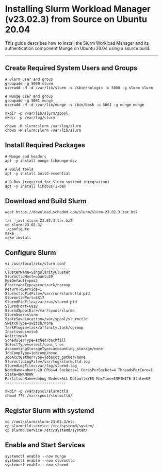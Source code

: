 # Installing Slurm Workload Manager (v23.02.3) from Source on Ubuntu 20.04

This guide describes how to install the Slurm Workload Manager and its authentication component Munge on Ubuntu 20.04 using a source build.

---

## Create Required System Users and Groups
```
# Slurm user and group
groupadd -g 5000 slurm
useradd -M -d /var/lib/slurm -s /sbin/nologin -u 5000 -g slurm slurm

# Munge user and group
groupadd -g 5001 munge
useradd -M -d /var/lib/munge -s /bin/bash -u 5001 -g munge munge

mkdir -p /var/lib/slurm/spool
mkdir -p /var/log/slurm

chown -R slurm:slurm /var/log/slurm
chown -R slurm:slurm /var/lib/slurm
```

## Install Required Packages
```
# Munge and headers
apt -y install munge libmunge-dev

# Build tools
apt -y install build-essential

# D-Bus (required for Slurm systemd integration)
apt -y install libdbus-1-dev
```

## Download and Build Slurm
```
wget https://download.schedmd.com/slurm/slurm-23.02.3.tar.bz2

tar -jxvf slurm-23.02.3.tar.bz2
cd slurm-23.02.3/
./configure
make
make install
```

## Configure Slurm
```
vi /usr/local/etc/slurm.conf
----------------------------
ClusterName=SingularityCluster
SlurmctldHost=ubuntu20
MpiDefault=pmi2
ProctrackType=proctrack/cgroup
ReturnToService=1
SlurmctldPidFile=/var/run/slurmctld.pid
SlurmctldPort=6817
SlurmdPidFile=/var/run/slurmd.pid
SlurmdPort=6818
SlurmdSpoolDir=/var/spool/slurmd
SlurmUser=slurm
StateSaveLocation=/var/spool/slurmctld
SwitchType=switch/none
TaskPlugin=task/affinity,task/cgroup
InactiveLimit=0
Waittime=0
SchedulerType=sched/backfill
SelectType=select/cons_tres
AccountingStorageType=accounting_storage/none
JobCompType=jobcomp/none
JobAcctGatherType=jobacct_gather/none
SlurmctldLogFile=/var/log/slurmctld.log
SlurmdLogFile=/var/log/slurmd.log
NodeName=ubuntu20 CPUs=4 Sockets=1 CoresPerSocket=4 ThreadsPerCore=1 State=UNKNOWN
PartitionName=debug Nodes=ALL Default=YES MaxTime=INFINITE State=UP
----------------------------

mkdir -p /var/spool/slurmctld
chmod 777 /var/spool/slurmctld/
```

## Register Slurm with systemd
```
cd /root/slurm/slurm-23.02.3/etc
cp slurmctld.service /etc/systemd/system/
cp slurmd.service /etc/systemd/system/
```

## Enable and Start Services
```
systemctl enable --now munge
systemctl enable --now slurmctld
systemctl enable --now slurmd
```

